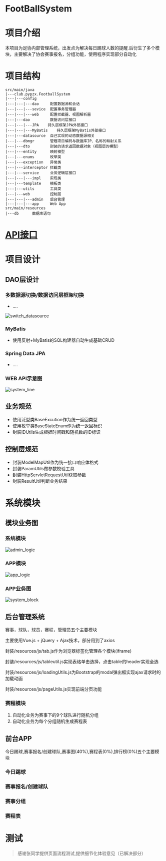 # FootBallSystem

# 项目介绍

本项目为足协内部管理系统，出发点为解决每日踢球人数的提醒.后衍生了多个模块，主要解决了协会赛事报名，分组功能，使用程序实现部分自动化

# 项目结构
    src/main/java
    |---club.pypzx.FootballSystem
    |---|---config  
    |---|---|---dao     配置数据源和会话
    |---|---|---sevice  配置事务管理器
    |---|---|---web	    配置拦截器、视图解析器
    |---|---dao			数据访问层接口
    |---|---|---JPA    持久层框架JPA外部接口
    |---|---|---MyBatis    持久层框架MyBatis外部接口
    |---|---datasource  自己实现的动态数据源相关
    |---|---dbmgr		管理项目编码与数据库IP、名称的映射关系	
    |---|---dto			封装的请求返回数据对象（视图层的模型）
    |---|---entity		映射模型
    |---|---enums		枚举类
    |---|---exception	异常类
    |---|---interceptor	拦截类
    |---|---service		业务逻辑层接口
    |---|---|---impl	实现类
    |---|---template	模板类
    |---|---utils		工具类
    |---|---web         控制层
    |---|---|---admin	后台管理
    |---|---|---app		Web App
    src/main/resources
    |---db		数据库语句
    
# [API接口](https://github.com/Roiocam/FootballSystem/blob/master/API.md)
# 项目设计

## DAO层设计

### 多数据源切换/数据访问层框架切换
- ....

![switch_datasource](https://github.com/Roiocam/FootballSystem/raw/master/image/switch_datasource.png)

### MyBatis

- 使用反射+MyBatis的SQL构建器自动生成基础CRUD

### Spring Data JPA

- ....

### WEB API示意图

![system_line](https://github.com/Roiocam/FootballSystem/raw/master/image/system_line.png)

## 业务规范
- 使用泛型类BaseExcution作为统一返回类型
- 使用枚举类BaseStateEnum作为统一返回标识
- 封装IDUtils生成根据时间戳和随机数的ID标识
## 控制层规范
- 封装ModelMapUtil作为统一接口响应体格式
- 封装ParamUtils做参数校验工具
- 封装HttpServletRequestUtil获取参数
- 封装ResultUtil判断业务结果

# 系统模块

## 模块业务图

### 系统模块

![admin_logic](https://github.com/Roiocam/FootballSystem/raw/master/image/admin_logic.png)

### APP模块

![app_logic](https://github.com/Roiocam/FootballSystem/raw/master/image/app_logic.png)

### APP业务图

![system_block](https://github.com/Roiocam/FootballSystem/raw/master/image/system_block.png)

## 后台管理系统
赛事，球队，球员，赛程，管理员五个主要模块

主要使用Vue.js + jQuery + Ajax技术，部分用到了axios

封装/resources/js/tab.js作为浏览器标签化管理各个模块(iframe)

封装/resources/js/tableutil.js实现表格单击选择，点击table的header实现全选

封装/resources/js/loadingUtils.js为Bootstrap的modal弹出框实现ajax请求时的加载动画

封装/resources/js/pageUtils.js实现前端分页功能

### 赛程模块
1. 自动化业务为赛事下的9个球队进行随机分组
2. 自动化业务为每个分组随机生成赛程表

## 前台APP
今日踢球,赛事报名/创建球队,赛事图(40%),赛程表(0%),排行榜(0%)五个主要模块
### 今日踢球
### 赛事报名/创建球队
### 赛事分组
### 赛程表





# 测试
> 感谢张同学提供页面流程测试,提供细节化体验意见（已解决部分）
